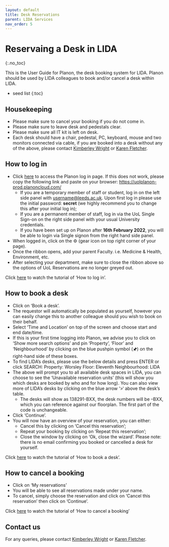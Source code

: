 ```yaml
---
layout: default
title: Desk Reservations
parent: LIDA Services
nav_order: 5
---
```


# Reservaing a Desk in LIDA
{:.no_toc}

This is the User Guide for Planon, the desk booking system for LIDA. Planon should be used by LIDA colleagues to book and/or cancel a desk within LIDA. 

* seed list
{:toc}


## Housekeeping 

- Please make sure to cancel your booking if you do not come in.
- Please make sure to leave desk and pedestals clear.
- Please make sure all IT kit is left on desk.
- Each desk should have a chair, pedestal, PC, keyboard, mouse and two monitors connected via cable, if you are booked into a desk without any of the above, please contact [Kimberley Wright](mailto:k.l.wright1@leeds.ac.uk) or [Karen Fletcher](mailto:k.mendes@leeds.ac.uk).


## How to log in 

- Click [here](https://uolplanon-prod.planoncloud.com/) to access the Planon log in page. If this does not work, please copy the following link and paste on your browser: https://uolplanon-prod.planoncloud.com/
	- If you are a temporary member of staff or student, log in on the left side panel with username@leeds.ac.uk. Upon first log in please use the initial password: **secret** (we highly recommend you to change this after your initial log in);
	- If you are a permanent member of staff, log in via the UoL Single Sign-on on the right side panel with your usual University credentials.
	- If you have been set up on Planon after **16th February 2022**, you will be able to login via Single signon from the right hand side panel. 
- When logged in, click on the ⚙ (gear icon on top right corner of your page). 
- Once the ribbon opens, add your parent Faculty. i.e. Medicine & Health, Environment, etc.
- After selecting your department, make sure to close the ribbon above so the options of UoL Reservations are no longer greyed out.

Click [here](https://mymedia.leeds.ac.uk/Mediasite/Play/fd29bacca5d145ecaaa94666ac33572c1d) to watch the tutorial of ‘How to log in’.


## How to book a desk 

- Click on ‘Book a desk’.
- The requestor will automatically be populated as yourself, however you can easily change this to another colleague should you wish to book on their behalf.
- Select ‘Time and Location’ on top of the screen and choose start and end date/time.
- If this is your first time logging into Planon, we advise you to click on ‘Show more search options’ and pin ‘Property’, ‘Floor’ and ‘Neighbourhood’ by clicking on the blue pushpin symbol (🖈) on the right-hand side of these boxes.
- To find LIDA’s desks, please use the below details and press ENTER or click SEARCH:
	Property: Worsley
	Floor: Eleventh
	Neighbourhood: LIDA
- The above will prompt you to all available desk spaces in LIDA, you can choose to see the ‘Unavailable reservation units’ (this will show you which desks are booked by who and for how long). You can also view more of LIDA’s desks by clicking on the blue arrow ‘>‘ above the desk’s table.
	- The desks will show as 138291-BXX, the desk numbers will be –BXX, which you can reference against our floorplan. The first part of the code is unchangeable.
- Click ‘Continue’.
- You will now have an overview of your reservation, you can either:
	- Cancel this by clicking on ‘Cancel this reservation’;
	- Repeat your booking by clicking on ‘Repeat this reservation’;
	- Close the window by clicking on ‘Ok, close the wizard’.
	Please note: there is no email confirming you booked or cancelled a desk for yourself.

Click [here](https://mymedia.leeds.ac.uk/Mediasite/Play/009bc766fb5e4deea45df73fe3f343ff1d) to watch the tutorial of ‘How to book a desk’.


## How to cancel a booking

- Click on ‘My reservations’
- You will be able to see all reservations made under your name.
- To cancel, simply choose the reservation and click on ‘Cancel this reservation’ then click on ‘Continue’.

Click [here](https://mymedia.leeds.ac.uk/Mediasite/Play/2d68c7916ef2409ab5efe131e4bf1cfd1d) to watch the tutorial of ‘How to cancel a booking’


## Contact us 

For any queries, please contact [Kimberley Wright](mailto:k.l.wright1@leeds.ac.uk) or [Karen Fletcher](mailto:k.mendes@leeds.ac.uk).
